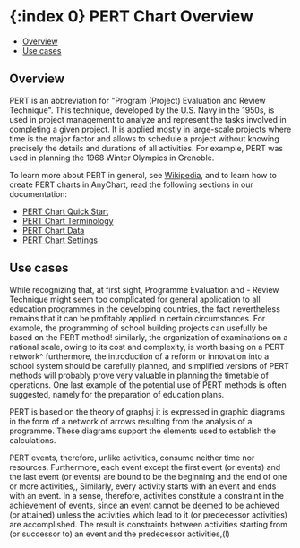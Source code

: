 {:index 0}
PERT Chart Overview
===========

* [Overview](#overview)
* [Use cases](#use_cases)

## Overview

PERT is an abbreviation for "Program (Project) Evaluation and Review Technique". This technique, developed by the U.S. Navy in the 1950s, is used in project management to analyze and represent the tasks involved in completing a given project. It is applied mostly in large-scale projects where time is the major factor and allows to schedule a project without knowing precisely the details and durations of all activities. For example, PERT was used in planning the 1968 Winter Olympics in Grenoble.

To learn more about PERT in general, see [Wikipedia](https://en.wikipedia.org/wiki/Program_evaluation_and_review_technique), and to learn how to create PERT charts in AnyChart, read the following sections in our documentation:

* [PERT Chart Quick Start](Quick_Start)
* [PERT Chart Terminology](Terminology)
* [PERT Chart Data](Data)
* [PERT Chart Settings](Settings)

## Use cases

While recognizing that, at first sight, Programme Evaluation and -
Review Technique might seem too complicated for general application to
all education programmes in the developing countries, the fact nevertheless
remains that it can be profitably applied in certain circumstances. For
example, the programming of school building projects can usefully be based
on the PERT method! similarly, the organization of examinations on a
national scale, owing to its cost and complexity, is worth basing on a
PERT network^ furthermore, the introduction of a reform or innovation
into a school system should be carefully planned, and simplified versions
of PERT methods will probably prove very valuable in planning the timetable
of operations. One last example of the potential use of PERT methods is
often suggested, namely for the preparation of education plans. 

PERT is based on the theory of graphsj it is expressed in graphic
diagrams in the form of a network of arrows resulting from the analysis
of a programme. These diagrams support the elements used to establish the
calculations. 

PERT events, therefore, unlike activities, consume neither time nor
resources. Furthermore, each event except the first event (or events) and
the last event (or events) are bound to be the beginning and the end of
one or more activities,, Similarly, every activity starts with an event
and ends with an event.
In a sense, therefore, activities constitute a constraint in the
achievement of events, since an event cannot be deemed to be achieved
(or attained) unless the activities which lead to it (or predecessor
activities) are accomplished. The result is constraints between activities
starting from (or successor to) an event and the predecessor activities,(l)